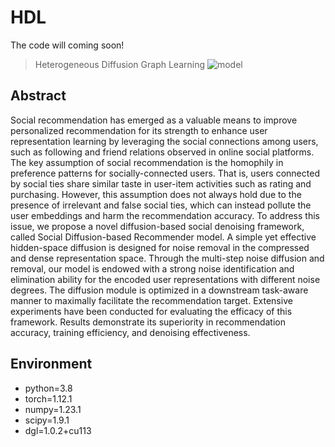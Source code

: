 # HDL
The code will coming soon!
>Heterogeneous Diffusion Graph Learning
![model](./framework_00.png)
## Abstract
Social recommendation has emerged as a valuable means to improve personalized recommendation for its strength to enhance user representation learning by leveraging the social connections among users, such as following and friend relations observed in online social platforms. The key assumption of social recommendation is the homophily in preference patterns for socially-connected users. That is, users connected by social ties share similar taste in user-item activities such as rating and purchasing. However, this assumption does not always hold due to the presence of irrelevant and false social ties, which can instead pollute the user embeddings and harm the recommendation accuracy.
To address this issue, we propose a novel diffusion-based social denoising framework, called Social Diffusion-based Recommender model. A simple yet effective hidden-space diffusion is designed for noise removal in the compressed and dense representation space. Through the multi-step noise diffusion and removal, our model is endowed with a strong noise identification and elimination ability for the encoded user representations with different noise degrees. The diffusion module is optimized in a downstream task-aware manner to maximally facilitate the recommendation target.
Extensive experiments have been conducted for evaluating the efficacy of this framework. Results demonstrate its superiority in recommendation accuracy, training efficiency, and denoising effectiveness.
## Environment
- python=3.8
- torch=1.12.1
- numpy=1.23.1
- scipy=1.9.1
- dgl=1.0.2+cu113
